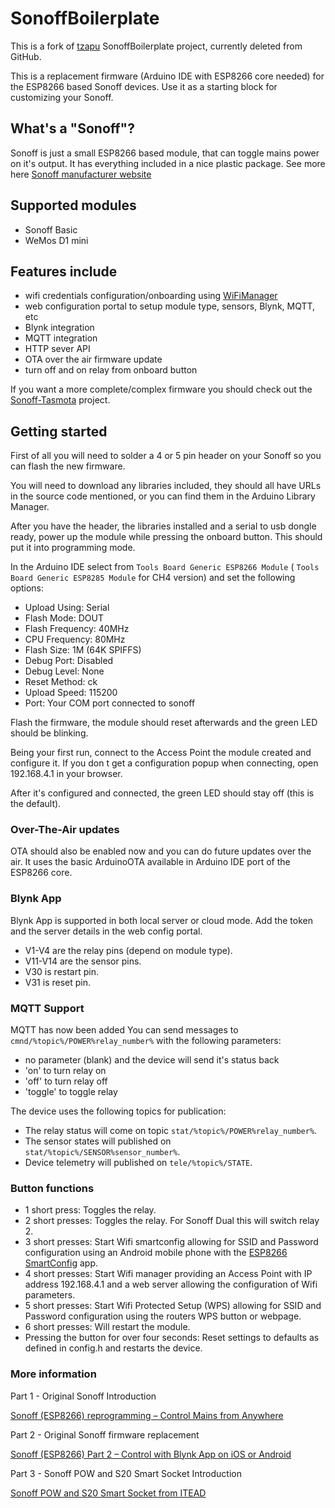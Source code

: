 
# SonoffBoilerplate

This is a fork of [tzapu](https://github.com/tzapu) SonoffBoilerplate project, currently deleted from GitHub.

This is a replacement firmware (Arduino IDE with ESP8266 core needed) for the ESP8266 based Sonoff devices. Use it as a starting block for customizing your Sonoff.

## What's a "Sonoff"?
Sonoff is just a small ESP8266 based module, that can toggle mains power on it's output. It has everything included in a nice plastic package.
See more here [Sonoff manufacturer website](https://www.itead.cc/sonoff-wifi-wireless-switch.html)

## Supported modules
- Sonoff Basic
- WeMos D1 mini

## Features include
- wifi credentials configuration/onboarding using [WiFiManager](https://github.com/tzapu/WiFiManager)
- web configuration portal to setup module type, sensors, Blynk, MQTT, etc
- Blynk integration
- MQTT integration
- HTTP sever API
- OTA over the air firmware update
- turn off and on relay from onboard button

If you want a more complete/complex firmware you should check out the [Sonoff-Tasmota](https://github.com/arendst/Sonoff-Tasmota) project.

## Getting started
First of all you will need to solder a 4 or 5 pin header on your Sonoff so you can flash the new firmware.

You will need to download any libraries included, they should all have URLs in the source code mentioned, or you can find them in the Arduino Library Manager.

After you have the header, the libraries installed and a serial to usb dongle ready, power up the module while pressing the onboard button. This should put it into programming mode.

In the Arduino IDE select from `Tools Board Generic ESP8266 Module` ( `Tools Board Generic ESP8285 Module` for CH4 version) and set the following options:
- Upload Using: Serial
- Flash Mode: DOUT
- Flash Frequency: 40MHz
- CPU Frequency: 80MHz
- Flash Size: 1M (64K SPIFFS)
- Debug Port: Disabled
- Debug Level: None
- Reset Method: ck
- Upload Speed: 115200
- Port: Your COM port connected to sonoff

Flash the firmware, the module should reset afterwards and the green LED should be blinking.

Being your first run, connect to the Access Point the module created and configure it. If you don t get a configuration popup when connecting, open 192.168.4.1 in your browser.

After it's configured and connected, the green LED should stay off (this is the default).

### Over-The-Air updates
OTA should also be enabled now and you can do future updates over the air. 
It uses the basic ArduinoOTA available in Arduino IDE port of the ESP8266 core.

### Blynk App 
Blynk App is supported in both local server or cloud mode. 
Add the token and the server details in the web config portal.
- V1-V4 are the relay pins (depend on module type).
- V11-V14 are the sensor pins.
- V30 is restart pin.
- V31 is reset pin.

### MQTT Support
MQTT has now been added
You can send messages to `cmnd/%topic%/POWER%relay_number%` with the following parameters:
- no parameter (blank) and the device will send it's status back
- 'on' to turn relay on
- 'off' to turn relay off
- 'toggle' to toggle relay

The device uses the following topics for publication:
- The relay status will come on topic `stat/%topic%/POWER%relay_number%`.
- The sensor states will published on `stat/%topic%/SENSOR%sensor_number%`.
- Device telemetry will published on `tele/%topic%/STATE`.

### Button functions
- 1 short press: Toggles the relay.
- 2 short presses: Toggles the relay. For Sonoff Dual this will switch relay 2.
- 3 short presses: Start Wifi smartconfig allowing for SSID and Password configuration using an Android mobile phone with the [ESP8266 SmartConfig](https://play.google.com/store/apps/details?id=com.cmmakerclub.iot.esptouch) app.
- 4 short presses: Start Wifi manager providing an Access Point with IP address 192.168.4.1 and a web server allowing the configuration of Wifi parameters.
- 5 short presses: Start Wifi Protected Setup (WPS) allowing for SSID and Password configuration using the routers WPS button or webpage.
- 6 short presses: Will restart the module.
- Pressing the button for over four seconds: Reset settings to defaults as defined in config.h and restarts the device.

### More information

Part 1 - Original Sonoff Introduction

[Sonoff (ESP8266) reprogramming – Control Mains from Anywhere](https://tzapu.com/sonoff-firmware-boilerplate-tutorial/) 


Part 2 - Original Sonoff firmware replacement

[Sonoff (ESP8266) Part 2 – Control with Blynk App on iOS or Android](https://tzapu.com/sonoff-esp8266-control-blynk-ios-android/)

Part 3 - Sonoff POW and S20 Smart Socket Introduction

[Sonoff POW and S20 Smart Socket from ITEAD](https://tzapu.com/sonoff-pow-and-s20-smart-socket-itead/)


